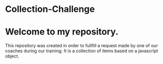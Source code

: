 # Collection-Challenge

# Welcome to my repository.

This repository was created in order to fullfill a request made by one of our coaches during our training. It is a collection of items based on a javascript object.


